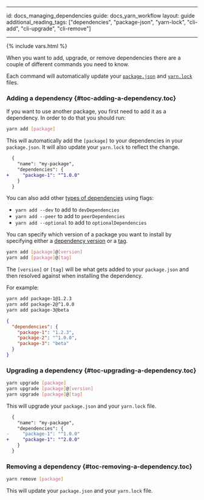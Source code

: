 * * *

id: docs_managing_dependencies guide: docs_yarn_workflow layout: guide additional_reading_tags: ["dependencies", "package-json", "yarn-lock", "cli-add", "cli-upgrade", "cli-remove"]

* * *

{% include vars.html %}

When you want to add, upgrade, or remove dependencies there are a couple of different commands you need to know.

Each command will automatically update your [`package.json`]({{url_base}}/docs/package-json) and [`yarn.lock`]({{url_base}}/docs/yarn-lock) files.

### Adding a dependency [](#toc-adding-a-dependency){#toc-adding-a-dependency.toc}

If you want to use another package, you first need to add it as a dependency. In order to do that you should run:

```sh
yarn add [package]
```

This will automatically add the `[package]` to your dependencies in your `package.json`. It will also update your `yarn.lock` to reflect the change.

```diff
  {
    "name": "my-package",
    "dependencies": {
+     "package-1": "^1.0.0"
    }
  }
```

You can also add other [types of dependencies]({{url_base}}/docs/dependency-types) using flags:

- `yarn add --dev` to add to `devDependencies`
- `yarn add --peer` to add to `peerDependencies`
- `yarn add --optional` to add to `optionalDependencies`

You can specify which version of a package you want to install by specifying either a [dependency version]({{url_base}}/docs/dependency-versions) or a [tag]({{url_base}}/docs/cli/tag).

```sh
yarn add [package]@[version]
yarn add [package]@[tag]
```

The `[version]` or `[tag]` will be what gets added to your `package.json` and then resolved against when installing the dependency.

For example:

```sh
yarn add package-1@1.2.3
yarn add package-2@^1.0.0
yarn add package-3@beta
```

```json
{
  "dependencies": {
    "package-1": "1.2.3",
    "package-2": "^1.0.0",
    "package-3": "beta"
  }
}
```

### Upgrading a dependency [](#toc-upgrading-a-dependency){#toc-upgrading-a-dependency.toc}

```sh
yarn upgrade [package]
yarn upgrade [package]@[version]
yarn upgrade [package]@[tag]
```

This will upgrade your `package.json` and your `yarn.lock` file.

```diff
  {
    "name": "my-package",
    "dependencies": {
-     "package-1": "^1.0.0"
+     "package-1": "^2.0.0"
    }
  }
```

### Removing a dependency [](#toc-removing-a-dependency){#toc-removing-a-dependency.toc}

```sh
yarn remove [package]
```

This will update your `package.json` and your `yarn.lock` file.
